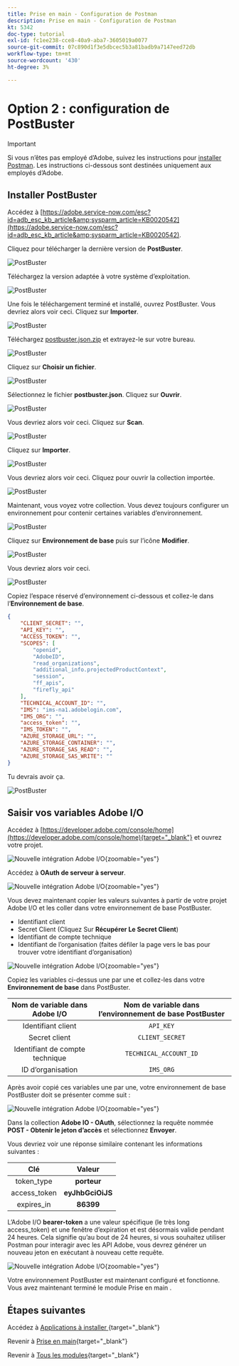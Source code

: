 ```yaml
---
title: Prise en main - Configuration de Postman
description: Prise en main - Configuration de Postman
kt: 5342
doc-type: tutorial
exl-id: fc1ee238-cce8-40a9-aba7-3605019a0077
source-git-commit: 07c890d1f3e5dbcec5b3a81badb9a7147eed72db
workflow-type: tm+mt
source-wordcount: '430'
ht-degree: 3%

---
```


# Option 2 : configuration de PostBuster

>[!IMPORTANT]
>
>Si vous n’êtes pas employé d’Adobe, suivez les instructions pour [installer Postman](./ex7.md). Les instructions ci-dessous sont destinées uniquement aux employés d’Adobe.

## Installer PostBuster

Accédez à [https://adobe.service-now.com/esc?id=adb_esc_kb_article&amp;sysparm_article=KB0020542](https://adobe.service-now.com/esc?id=adb_esc_kb_article&amp;sysparm_article=KB0020542).

Cliquez pour télécharger la dernière version de **PostBuster**.

![PostBuster](./images/pb1.png)

Téléchargez la version adaptée à votre système d’exploitation.

![PostBuster](./images/pb2.png)

Une fois le téléchargement terminé et installé, ouvrez PostBuster. Vous devriez alors voir ceci. Cliquez sur **Importer**.

![PostBuster](./images/pb3.png)

Téléchargez [postbuster.json.zip](./../../../assets/postman/postbuster.json.zip) et extrayez-le sur votre bureau.

![PostBuster](./images/pbpb.png)

Cliquez sur **Choisir un fichier**.

![PostBuster](./images/pb4.png)

Sélectionnez le fichier **postbuster.json**. Cliquez sur **Ouvrir**.

![PostBuster](./images/pb5.png)

Vous devriez alors voir ceci. Cliquez sur **Scan**.

![PostBuster](./images/pb6.png)

Cliquez sur **Importer**.

![PostBuster](./images/pb7.png)

Vous devriez alors voir ceci. Cliquez pour ouvrir la collection importée.

![PostBuster](./images/pb8.png)

Maintenant, vous voyez votre collection. Vous devez toujours configurer un environnement pour contenir certaines variables d’environnement.

![PostBuster](./images/pb9.png)

Cliquez sur **Environnement de base** puis sur l’icône **Modifier**.

![PostBuster](./images/pb10.png)

Vous devriez alors voir ceci.

![PostBuster](./images/pb11.png)

Copiez l’espace réservé d’environnement ci-dessous et collez-le dans l’**Environnement de base**.

```json
{
	"CLIENT_SECRET": "",
	"API_KEY": "",
	"ACCESS_TOKEN": "",
	"SCOPES": [
		"openid",
		"AdobeID",
		"read_organizations", 
		"additional_info.projectedProductContext", 
		"session",
		"ff_apis",
		"firefly_api"
	],
	"TECHNICAL_ACCOUNT_ID": "",
	"IMS": "ims-na1.adobelogin.com",
	"IMS_ORG": "",
	"access_token": "",
	"IMS_TOKEN": "",
	"AZURE_STORAGE_URL": "",
	"AZURE_STORAGE_CONTAINER": "",
	"AZURE_STORAGE_SAS_READ": "",
	"AZURE_STORAGE_SAS_WRITE": ""
}
```

Tu devrais avoir ça.

![PostBuster](./images/pb12.png)

## Saisir vos variables Adobe I/O

Accédez à [https://developer.adobe.com/console/home](https://developer.adobe.com/console/home){target="_blank"} et ouvrez votre projet.

![Nouvelle intégration Adobe I/O](./images/iopr.png){zoomable="yes"}

Accédez à **OAuth de serveur à serveur**.

![Nouvelle intégration Adobe I/O](./images/iopbvar1.png){zoomable="yes"}

Vous devez maintenant copier les valeurs suivantes à partir de votre projet Adobe I/O et les coller dans votre environnement de base PostBuster.

- Identifiant client
- Secret Client (Cliquez Sur **Récupérer Le Secret Client**)
- Identifiant de compte technique
- Identifiant de l’organisation (faites défiler la page vers le bas pour trouver votre identifiant d’organisation)

![Nouvelle intégration Adobe I/O](./images/iopbvar2.png){zoomable="yes"}

Copiez les variables ci-dessus une par une et collez-les dans votre **Environnement de base** dans PostBuster.

| Nom de variable dans Adobe I/O | Nom de variable dans l’environnement de base PostBuster |
|:-------------:| :---------------:| 
| Identifiant client | `API_KEY` |
| Secret client | `CLIENT_SECRET` |
| Identifiant de compte technique | `TECHNICAL_ACCOUNT_ID` |
| ID d’organisation | `IMS_ORG` |

Après avoir copié ces variables une par une, votre environnement de base PostBuster doit se présenter comme suit :

![Nouvelle intégration Adobe I/O](./images/iopbvar3.png){zoomable="yes"}

Dans la collection **Adobe IO - OAuth**, sélectionnez la requête nommée **POST - Obtenir le jeton d’accès** et sélectionnez **Envoyer**.

Vous devriez voir une réponse similaire contenant les informations suivantes :

| Clé | Valeur |
|:-------------:| :---------------:| 
| token_type | **porteur** |
| access_token | **eyJhbGciOiJS** |
| expires_in | **86399** |

L’Adobe I/O **bearer-token** a une valeur spécifique (le très long access_token) et une fenêtre d’expiration et est désormais valide pendant 24 heures. Cela signifie qu’au bout de 24 heures, si vous souhaitez utiliser Postman pour interagir avec les API Adobe, vous devrez générer un nouveau jeton en exécutant à nouveau cette requête.

![Nouvelle intégration Adobe I/O](./images/iopbvar4.png){zoomable="yes"}

Votre environnement PostBuster est maintenant configuré et fonctionne. Vous avez maintenant terminé le module Prise en main .

## Étapes suivantes

Accédez à [ Applications à installer ](./ex9.md){target="_blank"}

Revenir à [Prise en main](./getting-started.md){target="_blank"}

Revenir à [Tous les modules](./../../../overview.md){target="_blank"}
